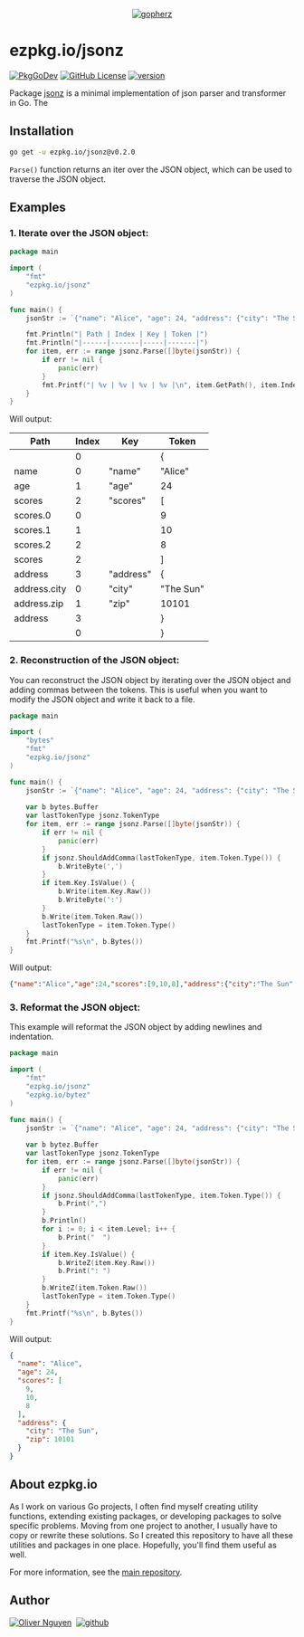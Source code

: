 <div align="center">

[![gopherz](https://ezpkg.io/_/gopherz.svg)](https://ezpkg.io)

</div>

# ezpkg.io/jsonz

[![PkgGoDev](https://pkg.go.dev/badge/ezpkg.io/jsonz)](https://pkg.go.dev/ezpkg.io/jsonz)
[![GitHub License](https://img.shields.io/github/license/ezpkg/jsonz)](https://github.com/ezpkg/jsonz/tree/main/LICENSE)
[![version](https://img.shields.io/github/v/tag/ezpkg/jsonz?label=version)](https://pkg.go.dev/ezpkg.io/jsonz?tab=versions)

Package [jsonz](https://pkg.go.dev/ezpkg.io/jsonz) is a minimal implementation of json parser and transformer in Go. The

## Installation

```sh
go get -u ezpkg.io/jsonz@v0.2.0
```

`Parse()` function returns an iter over the JSON object, which can be used to traverse the JSON object.

## Examples

### 1. Iterate over the JSON object:

```go
package main

import (
	"fmt"
	"ezpkg.io/jsonz"
)

func main() {
	jsonStr := `{"name": "Alice", "age": 24, "address": {"city": "The Sun", "zip": 10101}}`

	fmt.Println("| Path | Index | Key | Token |")
	fmt.Println("|------|-------|-----|-------|")
	for item, err := range jsonz.Parse([]byte(jsonStr)) {
		if err != nil {
			panic(err)
		}
		fmt.Printf("| %v | %v | %v | %v |\n", item.GetPath(), item.Index, item.Key, item.Token)
	}
}
```

Will output:

| Path         | Index | Key       | Token     |
|--------------|-------|-----------|-----------|
|              | 0     |           | {         |
| name         | 0     | "name"    | "Alice"   |
| age          | 1     | "age"     | 24        |
| scores       | 2     | "scores"  | [         |
| scores.0     | 0     |           | 9         |
| scores.1     | 1     |           | 10        |
| scores.2     | 2     |           | 8         |
| scores       | 2     |           | ]         |
| address      | 3     | "address" | {         |
| address.city | 0     | "city"    | "The Sun" |
| address.zip  | 1     | "zip"     | 10101     |
| address      | 3     |           | }         |
|              | 0     |           | }         |

### 2. Reconstruction of the JSON object:

You can reconstruct the JSON object by iterating over the JSON object and adding commas between the tokens. This is useful when you want to modify the JSON object and write it back to a file.

```go
package main

import (
	"bytes"
	"fmt"
	"ezpkg.io/jsonz"
)

func main() {
	jsonStr := `{"name": "Alice", "age": 24, "address": {"city": "The Sun", "zip": 10101}}`
	
	var b bytes.Buffer
	var lastTokenType jsonz.TokenType
	for item, err := range jsonz.Parse([]byte(jsonStr)) {
		if err != nil {
			panic(err)
		}
		if jsonz.ShouldAddComma(lastTokenType, item.Token.Type()) {
			b.WriteByte(',')
		}
		if item.Key.IsValue() {
			b.Write(item.Key.Raw())
			b.WriteByte(':')
		}
		b.Write(item.Token.Raw())
		lastTokenType = item.Token.Type()
	}
	fmt.Printf("%s\n", b.Bytes())
}
```

Will output:

```json
{"name":"Alice","age":24,"scores":[9,10,8],"address":{"city":"The Sun","zip":10101}}
```

### 3. Reformat the JSON object:

This example will reformat the JSON object by adding newlines and indentation.

```go
package main

import (
	"fmt"
	"ezpkg.io/jsonz"
	"ezpkg.io/bytez"
)

func main() {
	jsonStr := `{"name": "Alice", "age": 24, "address": {"city": "The Sun", "zip": 10101}}`
	
	var b bytez.Buffer
	var lastTokenType jsonz.TokenType
	for item, err := range jsonz.Parse([]byte(jsonStr)) {
		if err != nil {
			panic(err)
		}
		if jsonz.ShouldAddComma(lastTokenType, item.Token.Type()) {
			b.Print(",")
		}
		b.Println()
		for i := 0; i < item.Level; i++ {
			b.Print("  ")
		}
		if item.Key.IsValue() {
			b.WriteZ(item.Key.Raw())
			b.Print(": ")
		}
		b.WriteZ(item.Token.Raw())
		lastTokenType = item.Token.Type()
	}
	fmt.Printf("%s\n", b.Bytes())
}
```

Will output:

```json
{
  "name": "Alice",
  "age": 24,
  "scores": [
	9,
	10,
	8
  ],
  "address": {
	"city": "The Sun",
	"zip": 10101
  }
}
```

## About ezpkg.io

As I work on various Go projects, I often find myself creating utility functions, extending existing packages, or developing packages to solve specific problems. Moving from one project to another, I usually have to copy or rewrite these solutions. So I created this repository to have all these utilities and packages in one place. Hopefully, you'll find them useful as well.

For more information, see the [main repository](https://github.com/ezpkg/ezpkg).

## Author

[![Oliver Nguyen](https://olivernguyen.io/_/badge.svg)](https://olivernguyen.io)&nbsp;&nbsp;[![github](https://img.shields.io/badge/GitHub-100000?style=for-the-badge&logo=github&logoColor=white)](https://github.com/iOliverNguyen)
